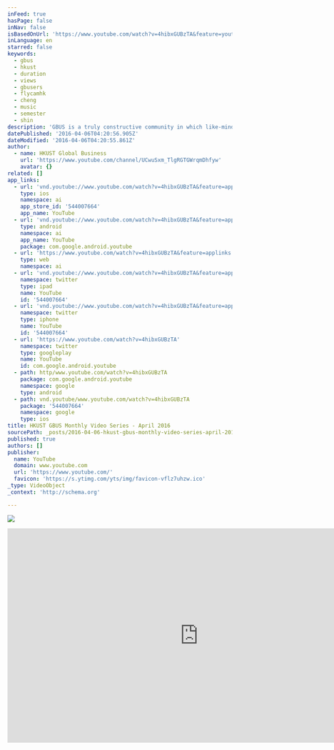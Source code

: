 ```yaml
---
inFeed: true
hasPage: false
inNav: false
isBasedOnUrl: 'https://www.youtube.com/watch?v=4hibxGUBzTA&feature=youtu.be&t=10'
inLanguage: en
starred: false
keywords:
  - gbus
  - hkust
  - duration
  - views
  - gbusers
  - flycamhk
  - cheng
  - music
  - semester
  - shin
description: 'GBUS is a truly constructive community in which like-minded, conscientious students motivate each other in pushing themselves to new limits. In this episode , 2 GBUS students share about what music philosophy. "Music gives me a way to express and contain my emotions... music is like a close friend."'
datePublished: '2016-04-06T04:20:56.905Z'
dateModified: '2016-04-06T04:20:55.861Z'
author:
  - name: HKUST Global Business
    url: 'https://www.youtube.com/channel/UCwuSxm_TlgRGTGWrqmDhfyw'
    avatar: {}
related: []
app_links:
  - url: 'vnd.youtube://www.youtube.com/watch?v=4hibxGUBzTA&feature=applinks'
    type: ios
    namespace: ai
    app_store_id: '544007664'
    app_name: YouTube
  - url: 'vnd.youtube://www.youtube.com/watch?v=4hibxGUBzTA&feature=applinks'
    type: android
    namespace: ai
    app_name: YouTube
    package: com.google.android.youtube
  - url: 'https://www.youtube.com/watch?v=4hibxGUBzTA&feature=applinks'
    type: web
    namespace: ai
  - url: 'vnd.youtube://www.youtube.com/watch?v=4hibxGUBzTA&feature=applinks'
    namespace: twitter
    type: ipad
    name: YouTube
    id: '544007664'
  - url: 'vnd.youtube://www.youtube.com/watch?v=4hibxGUBzTA&feature=applinks'
    namespace: twitter
    type: iphone
    name: YouTube
    id: '544007664'
  - url: 'https://www.youtube.com/watch?v=4hibxGUBzTA'
    namespace: twitter
    type: googleplay
    name: YouTube
    id: com.google.android.youtube
  - path: http/www.youtube.com/watch?v=4hibxGUBzTA
    package: com.google.android.youtube
    namespace: google
    type: android
  - path: vnd.youtube/www.youtube.com/watch?v=4hibxGUBzTA
    package: '544007664'
    namespace: google
    type: ios
title: HKUST GBUS Monthly Video Series - April 2016
sourcePath: _posts/2016-04-06-hkust-gbus-monthly-video-series-april-2016.md
published: true
authors: []
publisher:
  name: YouTube
  domain: www.youtube.com
  url: 'https://www.youtube.com/'
  favicon: 'https://s.ytimg.com/yts/img/favicon-vflz7uhzw.ico'
_type: VideoObject
_context: 'http://schema.org'

---
```

![](https://the-grid-user-content.s3-us-west-2.amazonaws.com/23ed43bf-cd55-4267-a6c0-ab08ced13910.jpg)

<iframe src="https://cdn.embedly.com/widgets/media.html?src=https%3A%2F%2Fwww.youtube.com%2Fembed%2F4hibxGUBzTA%3Fstart%3D10%26feature%3Doembed%26start%3D10&amp;url=https%3A%2F%2Fwww.youtube.com%2Fwatch%3Fv%3D4hibxGUBzTA%26feature%3Dyoutu.be%26t%3D10&amp;image=https%3A%2F%2Fi.ytimg.com%2Fvi%2F4hibxGUBzTA%2Fhqdefault.jpg&amp;key=b7d04c9b404c499eba89ee7072e1c4f7&amp;type=text%2Fhtml&amp;schema=youtube" width="854" height="480" scrolling="no" frameborder="0" allowfullscreen="allowfullscreen" style=""></iframe>